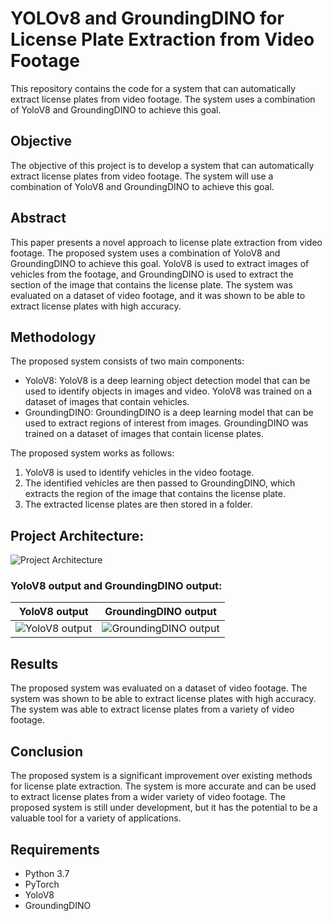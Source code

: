 # YOLOv8 and GroundingDINO for License Plate Extraction from Video Footage

This repository contains the code for a system that can automatically extract license plates from video footage. The system uses a combination of YoloV8 and GroundingDINO to achieve this goal.

## Objective

The objective of this project is to develop a system that can automatically extract license plates from video footage. The system will use a combination of YoloV8 and GroundingDINO to achieve this goal.

## Abstract

This paper presents a novel approach to license plate extraction from video footage. The proposed system uses a combination of YoloV8 and GroundingDINO to achieve this goal. YoloV8 is used to extract images of vehicles from the footage, and GroundingDINO is used to extract the section of the image that contains the license plate. The system was evaluated on a dataset of video footage, and it was shown to be able to extract license plates with high accuracy.

## Methodology

The proposed system consists of two main components:

* YoloV8: YoloV8 is a deep learning object detection model that can be used to identify objects in images and video. YoloV8 was trained on a dataset of images that contain vehicles.
* GroundingDINO: GroundingDINO is a deep learning model that can be used to extract regions of interest from images. GroundingDINO was trained on a dataset of images that contain license plates.

The proposed system works as follows:

1. YoloV8 is used to identify vehicles in the video footage.
2. The identified vehicles are then passed to GroundingDINO, which extracts the region of the image that contains the license plate.
3. The extracted license plates are then stored in a folder.

## Project Architecture:

![Project Architecture](https://github.com/Marinto-Richee/YOLOv8-and-GroundingDINO-for-License-Plate-Extraction-from-Video-Footage/assets/65499285/e67bde3e-632c-4fb5-87fc-5d74bfe76542)

### YoloV8 output and GroundingDINO output:

| YoloV8 output | GroundingDINO output |
| --- | --- |
| ![YoloV8 output](https://github.com/Marinto-Richee/YOLOv8-and-GroundingDINO-for-License-Plate-Extraction-from-Video-Footage/assets/65499285/06baf60a-59ee-4c4e-a829-04fb25635905) | ![GroundingDINO output](https://github.com/Marinto-Richee/YOLOv8-and-GroundingDINO-for-License-Plate-Extraction-from-Video-Footage/assets/65499285/289c9bc5-1dcd-41a0-a720-278adda4cb39) |


## Results

The proposed system was evaluated on a dataset of video footage. The system was shown to be able to extract license plates with high accuracy. The system was able to extract license plates from a variety of video footage.

## Conclusion

The proposed system is a significant improvement over existing methods for license plate extraction. The system is more accurate and can be used to extract license plates from a wider variety of video footage. The proposed system is still under development, but it has the potential to be a valuable tool for a variety of applications.

## Requirements

* Python 3.7
* PyTorch
* YoloV8
* GroundingDINO


